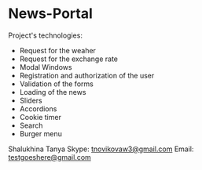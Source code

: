 # News-Portal

Project's technologies:
- Request for the weaher
- Request for the exchange rate
- Modal Windows
- Registration and authorization of the user
- Validation of the forms
- Loading of the news
- Sliders
- Accordions
- Cookie timer
- Search
- Burger menu

Shalukhina Tanya
Skype: tnovikovaw3@gmail.com
Email: testgoeshere@gmail.com
